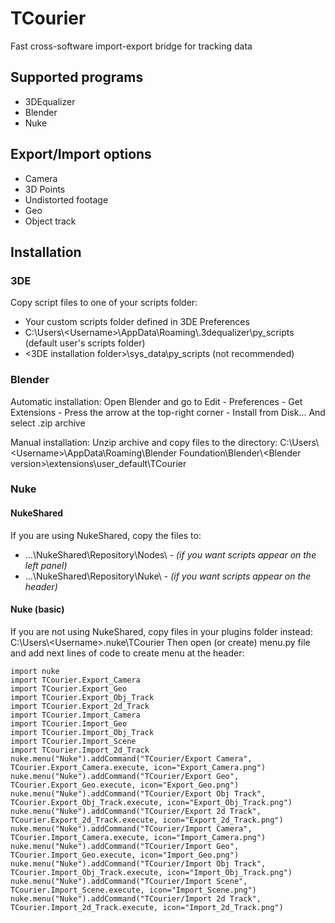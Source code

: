 # TCourier
Fast cross-software import-export bridge for tracking data

## Supported programs
* 3DEqualizer
* Blender
* Nuke

## Export/Import options
* Camera
* 3D Points
* Undistorted footage
* Geo
* Object track

## Installation
### 3DE
Copy script files to one of your scripts folder:
* Your custom scripts folder defined in 3DE Preferences
* C:\Users\\\<Username>\AppData\Roaming\\.3dequalizer\py_scripts  (default user's scripts folder)
* <3DE installation folder>\sys_data\py_scripts  (not recommended)

### Blender
Automatic installation:
Open Blender and go to Edit - Preferences - Get Extensions - Press the arrow at the top-right corner - Install from Disk...
And select .zip archive 

Manual installation:
Unzip archive and copy files to the directory:
C:\Users\\\<Username>\AppData\Roaming\Blender Foundation\Blender\\\<Blender version>\extensions\user_default\TCourier

### Nuke
#### NukeShared
If you are using NukeShared, copy the files to:
* ...\NukeShared\Repository\Nodes\ - *(if you want scripts appear on the left panel)*
* ...\NukeShared\Repository\Nuke\ - *(if you want scripts appear on the header)*

#### Nuke (basic)
If you are not using NukeShared, copy files in your plugins folder instead:
C:\Users\\\<Username>\.nuke\TCourier
Then open (or create) menu.py file and add next lines of code to create menu at the header:

```
import nuke
import TCourier.Export_Camera
import TCourier.Export_Geo
import TCourier.Export_Obj_Track
import TCourier.Export_2d_Track
import TCourier.Import_Camera
import TCourier.Import_Geo
import TCourier.Import_Obj_Track
import TCourier.Import_Scene
import TCourier.Import_2d_Track
nuke.menu("Nuke").addCommand("TCourier/Export Camera", TCourier.Export_Camera.execute, icon="Export_Camera.png")
nuke.menu("Nuke").addCommand("TCourier/Export Geo", TCourier.Export_Geo.execute, icon="Export_Geo.png")
nuke.menu("Nuke").addCommand("TCourier/Export Obj Track", TCourier.Export_Obj_Track.execute, icon="Export_Obj_Track.png")
nuke.menu("Nuke").addCommand("TCourier/Export 2d Track", TCourier.Export_2d_Track.execute, icon="Export_2d_Track.png")
nuke.menu("Nuke").addCommand("TCourier/Import Camera", TCourier.Import_Camera.execute, icon="Import_Camera.png")
nuke.menu("Nuke").addCommand("TCourier/Import Geo", TCourier.Import_Geo.execute, icon="Import_Geo.png")
nuke.menu("Nuke").addCommand("TCourier/Import Obj Track", TCourier.Import_Obj_Track.execute, icon="Import_Obj_Track.png")
nuke.menu("Nuke").addCommand("TCourier/Import Scene", TCourier.Import_Scene.execute, icon="Import_Scene.png")
nuke.menu("Nuke").addCommand("TCourier/Import 2d Track", TCourier.Import_2d_Track.execute, icon="Import_2d_Track.png")
```
